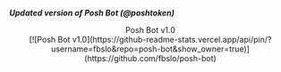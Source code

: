 ***Updated version of Posh Bot (@poshtoken)***


<center>Posh Bot v1.0<br>[![Posh Bot v1.0](https://github-readme-stats.vercel.app/api/pin/?username=fbslo&repo=posh-bot&show_owner=true)](https://github.com/fbslo/posh-bot)</center>
